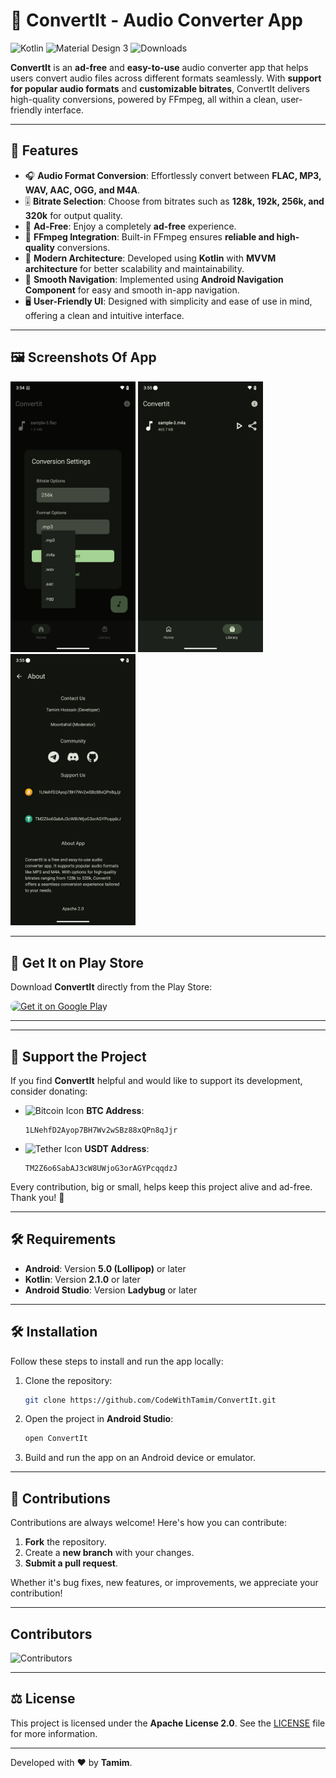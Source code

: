 # 🎵 ConvertIt - Audio Converter App
![Kotlin](https://img.shields.io/badge/Kotlin-0095D5?style=for-the-badge&logo=kotlin&logoColor=white)
![Material Design 3](https://img.shields.io/badge/Material%203-4285F4?style=for-the-badge&logo=material-design&logoColor=white)
![Downloads](https://img.shields.io/github/downloads/CodeWithTamim/ConvertIt/total?style=for-the-badge&logo=download)


**ConvertIt** is an **ad-free** and **easy-to-use** audio converter app that helps users convert audio files across different formats seamlessly. With **support for popular audio formats** and **customizable bitrates**, ConvertIt delivers high-quality conversions, powered by FFmpeg, all within a clean, user-friendly interface.

---

## 🚀 Features

- 🎧 **Audio Format Conversion**: Effortlessly convert between **FLAC, MP3, WAV, AAC, OGG, and M4A**.
- 🎚️ **Bitrate Selection**: Choose from bitrates such as **128k, 192k, 256k, and 320k** for output quality.
- 📱 **Ad-Free**: Enjoy a completely **ad-free** experience.
- 🔧 **FFmpeg Integration**: Built-in FFmpeg ensures **reliable and high-quality** conversions.
- 📐 **Modern Architecture**: Developed using **Kotlin** with **MVVM architecture** for better scalability and maintainability.
- 🧭 **Smooth Navigation**: Implemented using **Android Navigation Component** for easy and smooth in-app navigation.
- 🖥️ **User-Friendly UI**: Designed with simplicity and ease of use in mind, offering a clean and intuitive interface.

---

## 🖼️ Screenshots Of App

<p align="left">
  <img src="images/image1.png" alt="Screenshot 1" width="200"/>
  <img src="images/image2.png" alt="Screenshot 2" width="200"/>
  <img src="images/image3.png" alt="Screenshot 3" width="200"/>
</p>

---

## 📱 Get It on Play Store

Download **ConvertIt** directly from the Play Store:

<p align="left">
  <a href="https://play.google.com/store/apps/details?id=com.nasahacker.convertit" target="_blank">
    <img alt="Get it on Google Play" style="border-radius:10px" src="https://img.shields.io/badge/Get%20it%20on-Google%20Play-4285F4?style=for-the-badge&logo=google-play&logoColor=white" width="200"/>
  </a>
</p>

---

---

## 💝 Support the Project

If you find **ConvertIt** helpful and would like to support its development, consider donating:

- ![Bitcoin Icon](https://img.shields.io/badge/Bitcoin-₿-F7931A?style=flat-square&logo=bitcoin&logoColor=white) **BTC Address**:  
  ```
  1LNehfD2Ayop7BH7Wv2wSBz88xQPn8qJjr
  ```

- ![Tether Icon](https://img.shields.io/badge/USDT-TRC20-26A17B?style=flat-square&logo=tether&logoColor=white) **USDT Address**:  
  ```
  TM2Z6o6SabAJ3cW8UWjoG3orAGYPcqqdzJ
  ```


Every contribution, big or small, helps keep this project alive and ad-free. Thank you! 💖

---

## 🛠️ Requirements

- **Android**: Version **5.0 (Lollipop)** or later
- **Kotlin**: Version **2.1.0** or later
- **Android Studio**: Version **Ladybug** or later

---

## 🛠️ Installation

Follow these steps to install and run the app locally:

1. Clone the repository:
    ```bash
    git clone https://github.com/CodeWithTamim/ConvertIt.git
    ```

2. Open the project in **Android Studio**:
    ```bash
    open ConvertIt
    ```

3. Build and run the app on an Android device or emulator.

---

## 🤝 Contributions

Contributions are always welcome! Here's how you can contribute:

1. **Fork** the repository.
2. Create a **new branch** with your changes.
3. **Submit a pull request**.

Whether it's bug fixes, new features, or improvements, we appreciate your contribution!

---
## Contributors

![Contributors](https://contributors-img.web.app/image?repo=CodeWithTamim/ConvertIt)

---

## ⚖️ License

This project is licensed under the **Apache License 2.0**. See the [LICENSE](LICENSE) file for more information.

---

Developed with ❤️ by **Tamim**.
